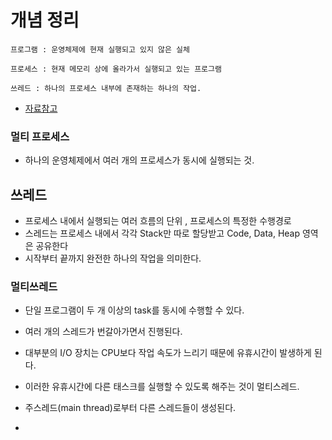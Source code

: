 # 개념 정리 
```
프로그램 : 운영체제에 현재 실행되고 있지 않은 실체 

프로세스 : 현재 메모리 상에 올라가서 실행되고 있는 프로그램 

쓰레드 : 하나의 프로세스 내부에 존재하는 하나의 작업.
```
- [자료참고](https://gmlwjd9405.github.io/2018/09/14/process-vs-thread.html) 


### 멀티 프로세스
- 하나의 운영체제에서 여러 개의 프로세스가 동시에 실행되는 것. 

## 쓰레드
- 프로세스 내에서 실행되는 여러 흐름의 단위 , 프로세스의 특정한 수행경로
- 스레드는 프로세스 내에서 각각 Stack만 따로 할당받고 Code, Data, Heap 영역은 공유한다
- 시작부터 끝까지 완전한 하나의 작업을 의미한다. 

### 멀티쓰레드
- 단일 프로그램이 두 개 이상의 task를 동시에 수행할 수 있다.
- 여러 개의 스레드가 번갈아가면서 진행된다. 
- 대부분의 I/O 장치는 CPU보다 작업 속도가 느리기 때문에 유휴시간이 발생하게 된다.
- 이러한 유휴시간에 다른 태스크를 실행할 수 있도록 해주는 것이 멀티스레드. 

- 주스레드(main thread)로부터 다른 스레드들이 생성된다. 
- 
